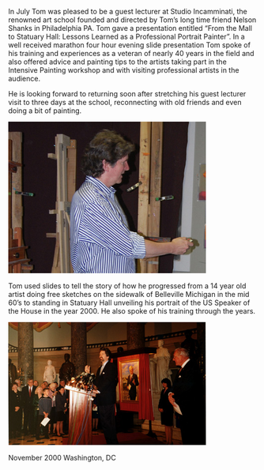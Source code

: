 
In July Tom was pleased to be a guest lecturer at Studio Incamminati, the renowned art school founded and directed by Tom’s long time friend Nelson Shanks in Philadelphia PA. Tom gave a presentation entitled “From the Mall to Statuary Hall: Lessons Learned as a Professional Portrait Painter”. In a well received marathon four hour evening slide presentation Tom spoke of his training and experiences as a veteran of nearly 40 years in the field and also offered advice and painting tips to the artists taking part in the Intensive Painting workshop and with visiting professional artists in the audience.

He is looking forward to returning soon after stretching his guest lecturer visit to three days at the school, reconnecting with old friends and even doing a bit of painting.

![Tom giving presentation](/news/TomLecturesIncamminat400.jpg)

Tom used slides to tell the story of how he progressed from a 14 year old artist doing free sketches on the sidewalk of Belleville Michigan in the mid 60’s to standing in Statuary Hall unveiling his portrait of the US Speaker of the House in the year 2000. He also spoke of his training through the years.

![Tom giving presentation](/news/TomWashington400.jpg)

November 2000 Washington, DC
